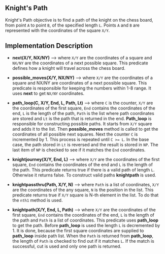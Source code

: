
## Knight's Path

Knight's Path objective is to find a path of the knight on the chess board, from point `A` to point `B`, of the specified length `L`.
Points `A` and `B` are represented with the coordinates of the square `X/Y`.


## Implementation Description

- **next(X/Y, NX/NY)** –> where `X/Y` are the coordinates of a square and `NX/NY` are the coordinates of a next possible square. This predicate defines how a knight will travel across the chess board.

- **possible_moves(X/Y, NX/NY)** –> where `X/Y` are the coordinates of a square and NX/NY are coordinates of a next possible square. This predicate is responsible for keeping the numbers within 1-8 range. It uses **next** to get `NX/NY` coordinates.

- **path_loop(C, X/Y, End, L, Path, Lt)** –> where `C` is the counter, `X/Y` are the coordinates of the first square, `End` contains the coordinates of the end, `L` is the length of the path, `Path` is the list where path coordinates are stored and `Lt` is the path that is returned in the end. **Path_loop** is responsible for constructing possible paths. It starts from `X/Y` square and adds it to the list. Then **possible_moves** method is called to get the coordinates of all possible next squares. Next the counter `C` is incremented by 1. This process is repeated until `C >= L`. In the base case, the path stored in `Lt` is reversed and the result is stored in `NP`. The last item of `NP` is checked to see if it matches the `End` coordinates.

- **knightjourney(X/Y, End, L)** –> where `X/Y` are the coordinates of the first square, `End` contains the coordinates of the end and `L` is the length of the path. This predicate returns true if there is a valid path of length `L`. Otherwise it returns false. To construct valid paths **knightpath** is used.

- **knightpassthru(Path, X/Y, N)** –> where `Path` is a list of coordinates, `X/Y` are the coordinates of the any square, `N` is the position in the list. This predicate returns true if `X/Y` square is N-th element in the list. To do that the `nth1` method is used.

- **knightpath(X/Y, End, L, Path)** –> where `X/Y` are the coordinates of the first square, `End` contains the coordinates of the end, `L` is the length of the path and `Path` is a list of coordinates. This predicate uses **path_loop** to get the path. Before **path_loop** is used the length `L` is decremented by 1. It is done, because the first square coordinates are supplied to **path_loop** inside path list. When the `Path` is returned from **path_loop**, the length of `Path` is checked to find out if it matches `L`. If the match is successful, cut is used and only one path is returned. 
